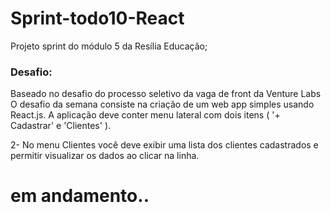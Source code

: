 # Sprint-todo10-React

Projeto sprint do módulo 5 da Resília Educação;
<br>

### Desafio:
Baseado no desafio do processo seletivo da vaga de front da Venture Labs
O desafio da semana consiste na criação de um web app simples usando React.js.
A aplicação deve conter menu lateral com dois itens ( '+ Cadastrar' e 'Clientes' ).
<br>

2- No menu Clientes você deve exibir uma lista dos clientes cadastrados e permitir
visualizar os dados ao clicar na linha.
<br>

# em andamento..
